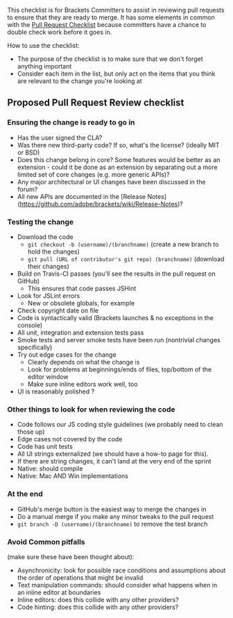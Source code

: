 This checklist is for Brackets Committers to assist in reviewing pull requests to ensure that they are ready to merge. It has some elements in common with the [Pull Request Checklist](https://github.com/adobe/brackets/wiki/Pull-Request-Checklist) because committers have a chance to double check work before it goes in.

How to use the checklist:

* The purpose of the checklist is to make sure that we don't forget anything important
* Consider each item in the list, but only act on the items that you think are relevant to the change you're looking at

## Proposed Pull Request Review checklist

### Ensuring the change is ready to go in ###

* Has the user signed the CLA?
* Was there new third-party code? If so, what's the license? (ideally MIT or BSD)
* Does this change belong in core? Some features would be better as an extension - could it be done as an extension by separating out a more limited set of core changes (e.g. more generic APIs)?
* Any major architectural or UI changes have been discussed in the forum?
* All new APIs are documented in the [Release Notes] (https://github.com/adobe/brackets/wiki/Release-Notes)?

### Testing the change ###

* Download the code
    * `git checkout -b (username)/(branchname)`  (create a new branch to hold the changes)
    * `git pull (URL of contributor's git repo) (branchname)` (download their changes)
* Build on Travis-CI passes (you'll see the results in the pull request on GitHub)
    * This ensures that code passes JSHint
* Look for JSLint errors
    * New or obsolete globals, for example
* Check copyright date on file
* Code is syntactically valid (Brackets launches & no exceptions in the console)
* All unit, integration and extension tests pass
* Smoke tests and server smoke tests have been run (nontrivial changes specifically)
* Try out edge cases for the change
    * Clearly depends on what the change is
    * Look for problems at beginnings/ends of files, top/bottom of the editor window
    * Make sure inline editors work well, too
* UI is reasonably polished ?

### Other things to look for when reviewing the code ###

* Code follows our JS coding style guidelines (we probably need to clean those up)
* Edge cases not covered by the code
* Code has unit tests
* All UI strings externalized (we should have a how-to page for this).
* If there are string changes, it can't land at the very end of the sprint
* Native: should compile
* Native: Mac AND Win implementations

### At the end ###

* GitHub's merge button is the easiest way to merge the changes in
* Do a manual merge if you make any minor tweaks to the pull request
* `git branch -D (username)/(branchname)` to remove the test branch

### Avoid Common pitfalls

(make sure these have been thought about):

* Asynchronicity: look for possible race conditions and assumptions about the order of operations that might be invalid
* Text manipulation commands: should consider what happens when in an inline editor at boundaries
* Inline editors: does this collide with any other providers?
* Code hinting: does this collide with any other providers?